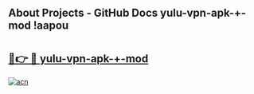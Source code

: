 ## About Projects - GitHub Docs yulu-vpn-apk-+-mod !aapou

# <h2><a href="https://andorid.site?title=yulu-vpn-apk-+-mod&ref=14PRO">🔗👉 🔴 yulu-vpn-apk-+-mod</a></h2>

[![acn](https://github.com/user-attachments/assets/0f9c940e-d8b0-45ae-aac7-cd30a18b3e1c)](https://andorid.site?title=yulu-vpn-apk-+-mod&ref=14PRO)

